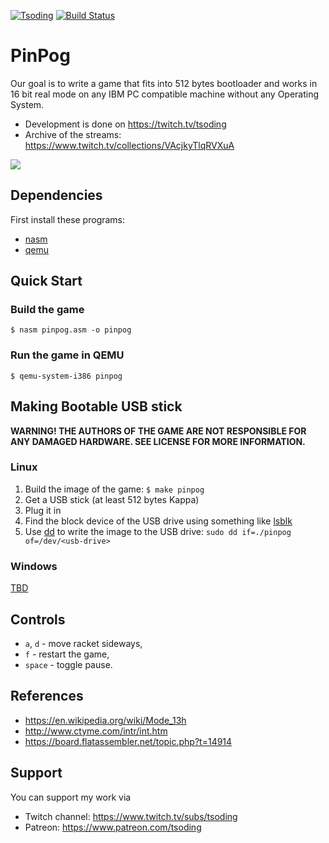 [![Tsoding](https://img.shields.io/badge/twitch.tv-tsoding-purple?logo=twitch&style=for-the-badge)](https://www.twitch.tv/tsoding)
[![Build Status](https://travis-ci.org/tsoding/pinpog.svg?branch=master)](https://travis-ci.org/tsoding/pinpog)

# PinPog

Our goal is to write a game that fits into 512 bytes bootloader and
works in 16 bit real mode on any IBM PC compatible machine without any
Operating System.

- Development is done on https://twitch.tv/tsoding
- Archive of the streams: https://www.twitch.tv/collections/VAcjkyTlqRVXuA

![](https://i.imgur.com/AKEjIKw.gif)

## Dependencies

First install these programs:

- [nasm]
- [qemu]

## Quick Start

### Build the game

```console
$ nasm pinpog.asm -o pinpog
```

### Run the game in QEMU

```console
$ qemu-system-i386 pinpog
```

## Making Bootable USB stick

**WARNING! THE AUTHORS OF THE GAME ARE NOT RESPONSIBLE FOR ANY DAMAGED HARDWARE. SEE LICENSE FOR MORE INFORMATION.**

### Linux

1. Build the image of the game: `$ make pinpog`
1. Get a USB stick (at least 512 bytes Kappa)
1. Plug it in
1. Find the block device of the USB drive using something like [lsblk](https://linux.die.net/man/8/lsblk)
1. Use [dd](https://linux.die.net/man/1/dd) to write the image to the USB drive: `sudo dd if=./pinpog of=/dev/<usb-drive>`

### Windows

[TBD](https://github.com/tsoding/pinpog/issues/65)

<!-- TODO(#65): Bootable USB stick creation is not documented for Windows -->

## Controls

- `a`, `d` - move racket sideways,
- `f` - restart the game,
- `space` - toggle pause.

## References

- https://en.wikipedia.org/wiki/Mode_13h
- http://www.ctyme.com/intr/int.htm
- https://board.flatassembler.net/topic.php?t=14914

## Support

You can support my work via

- Twitch channel: https://www.twitch.tv/subs/tsoding
- Patreon: https://www.patreon.com/tsoding

[nasm]: https://www.nasm.us/
[qemu]: https://www.qemu.org/
